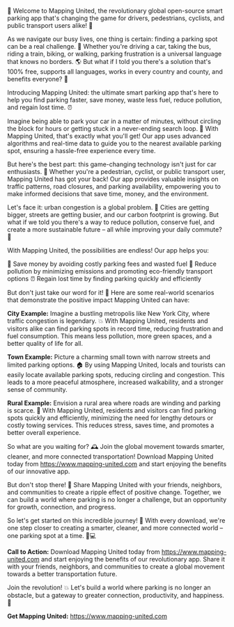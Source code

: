 🎉 Welcome to Mapping United, the revolutionary global open-source smart parking app that's changing the game for drivers, pedestrians, cyclists, and public transport users alike! 🚀

As we navigate our busy lives, one thing is certain: finding a parking spot can be a real challenge. 💪 Whether you're driving a car, taking the bus, riding a train, biking, or walking, parking frustration is a universal language that knows no borders. 🌎 But what if I told you there's a solution that's 100% free, supports all languages, works in every country and county, and benefits everyone? 🤯

Introducing Mapping United: the ultimate smart parking app that's here to help you find parking faster, save money, waste less fuel, reduce pollution, and regain lost time. ⏰

Imagine being able to park your car in a matter of minutes, without circling the block for hours or getting stuck in a never-ending search loop. 🚗 With Mapping United, that's exactly what you'll get! Our app uses advanced algorithms and real-time data to guide you to the nearest available parking spot, ensuring a hassle-free experience every time.

But here's the best part: this game-changing technology isn't just for car enthusiasts. 🚗 Whether you're a pedestrian, cyclist, or public transport user, Mapping United has got your back! Our app provides valuable insights on traffic patterns, road closures, and parking availability, empowering you to make informed decisions that save time, money, and the environment.

Let's face it: urban congestion is a global problem. 🚨 Cities are getting bigger, streets are getting busier, and our carbon footprint is growing. But what if we told you there's a way to reduce pollution, conserve fuel, and create a more sustainable future – all while improving your daily commute? 💚

With Mapping United, the possibilities are endless! Our app helps you:

💸 Save money by avoiding costly parking fees and wasted fuel
🌟 Reduce pollution by minimizing emissions and promoting eco-friendly transport options
⏰ Regain lost time by finding parking quickly and efficiently

But don't just take our word for it! 🤔 Here are some real-world scenarios that demonstrate the positive impact Mapping United can have:

**City Example:** Imagine a bustling metropolis like New York City, where traffic congestion is legendary. 💥 With Mapping United, residents and visitors alike can find parking spots in record time, reducing frustration and fuel consumption. This means less pollution, more green spaces, and a better quality of life for all.

**Town Example:** Picture a charming small town with narrow streets and limited parking options. 🏠 By using Mapping United, locals and tourists can easily locate available parking spots, reducing circling and congestion. This leads to a more peaceful atmosphere, increased walkability, and a stronger sense of community.

**Rural Example:** Envision a rural area where roads are winding and parking is scarce. 🌄 With Mapping United, residents and visitors can find parking spots quickly and efficiently, minimizing the need for lengthy detours or costly towing services. This reduces stress, saves time, and promotes a better overall experience.

So what are you waiting for? 🕰️ Join the global movement towards smarter, cleaner, and more connected transportation! Download Mapping United today from https://www.mapping-united.com and start enjoying the benefits of our innovative app.

But don't stop there! 🚀 Share Mapping United with your friends, neighbors, and communities to create a ripple effect of positive change. Together, we can build a world where parking is no longer a challenge, but an opportunity for growth, connection, and progress.

So let's get started on this incredible journey! 🌟 With every download, we're one step closer to creating a smarter, cleaner, and more connected world – one parking spot at a time. 🚌💻

**Call to Action:** Download Mapping United today from https://www.mapping-united.com and start enjoying the benefits of our revolutionary app. Share it with your friends, neighbors, and communities to create a global movement towards a better transportation future.

Join the revolution! 💥 Let's build a world where parking is no longer an obstacle, but a gateway to greater connection, productivity, and happiness. 🌈

**Get Mapping United:** https://www.mapping-united.com